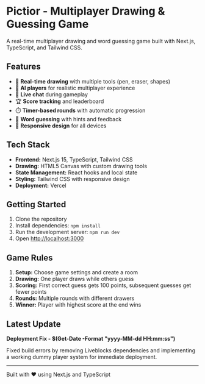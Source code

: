 # Pictior - Multiplayer Drawing & Guessing Game

A real-time multiplayer drawing and word guessing game built with Next.js, TypeScript, and Tailwind CSS.

## Features

- 🎨 **Real-time drawing** with multiple tools (pen, eraser, shapes)
- 🤖 **AI players** for realistic multiplayer experience
- 💬 **Live chat** during gameplay
- 🏆 **Score tracking** and leaderboard
- ⏱️ **Timer-based rounds** with automatic progression
- 🎯 **Word guessing** with hints and feedback
- 📱 **Responsive design** for all devices

## Tech Stack

- **Frontend:** Next.js 15, TypeScript, Tailwind CSS
- **Drawing:** HTML5 Canvas with custom drawing tools
- **State Management:** React hooks and local state
- **Styling:** Tailwind CSS with responsive design
- **Deployment:** Vercel

## Getting Started

1. Clone the repository
2. Install dependencies: `npm install`
3. Run the development server: `npm run dev`
4. Open [http://localhost:3000](http://localhost:3000)

## Game Rules

1. **Setup:** Choose game settings and create a room
2. **Drawing:** One player draws while others guess
3. **Scoring:** First correct guess gets 100 points, subsequent guesses get fewer points
4. **Rounds:** Multiple rounds with different drawers
5. **Winner:** Player with highest score at the end wins

## Latest Update

**Deployment Fix - $(Get-Date -Format "yyyy-MM-dd HH:mm:ss")**

Fixed build errors by removing Liveblocks dependencies and implementing a working dummy player system for immediate deployment.

---

Built with ❤️ using Next.js and TypeScript 